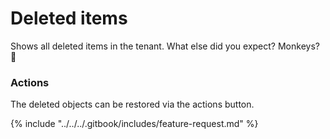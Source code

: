 # Deleted items

Shows all deleted items in the tenant. What else did you expect? Monkeys? 🐒

### Actions

The deleted objects can be restored via the actions button.



{% include "../../../.gitbook/includes/feature-request.md" %}
